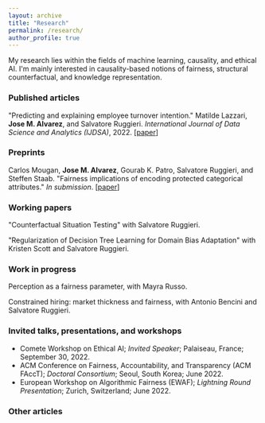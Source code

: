 ```yaml
---
layout: archive
title: "Research"
permalink: /research/
author_profile: true
---
```


My research lies within the fields of machine learning, causality, and ethical AI. I'm mainly interested in causality-based notions of fairness, structural counterfactual, and knowledge representation.

### Published articles 

"Predicting and explaining employee turnover intention." Matilde Lazzari, **Jose M. Alvarez**, and Salvatore Ruggieri. *International Journal of Data Science and Analytics (IJDSA)*, 2022. [[paper](https://link.springer.com/article/10.1007/s41060-022-00329-w)]

### Preprints

Carlos Mougan, **Jose M. Alvarez**, Gourab K. Patro, Salvatore Ruggieri, and Steffen Staab. "Fairness implications of encoding protected categorical attributes." *In submission*. [[paper](https://arxiv.org/abs/2201.11358)]

### Working papers

"Counterfactual Situation Testing" with Salvatore Ruggieri.

"Regularization of Decision Tree Learning for Domain Bias Adaptation" with Kristen Scott and Salvatore Ruggieri.

### Work in progress

Perception as a fairness parameter, with Mayra Russo. 

Constrained hiring: market thickness and fairness, with Antonio Bencini and Salvatore Ruggieri.

### Invited talks, presentations, and workshops

- Comete Workshop on Ethical AI; *Invited Speaker*; Palaiseau, France; September 30, 2022.
- ACM Conference on Fairness, Accountability, and Transparency (ACM FAccT); *Doctoral Consortium*; Seoul, South Korea; June 2022.
- European Workshop on Algorithmic Fairness (EWAF); *Lightning Round Presentation*; Zurich, Switzerland; June 2022.

### Other articles


<!-- {% if author.googlescholar %}
  You can also find my articles on <u><a href="{{author.googlescholar}}">my Google Scholar profile</a>.</u>
{% endif %}

{% include base_path %}

{% for post in site.publications reversed %}
  {% include archive-single.html %}
{% endfor %} -->
